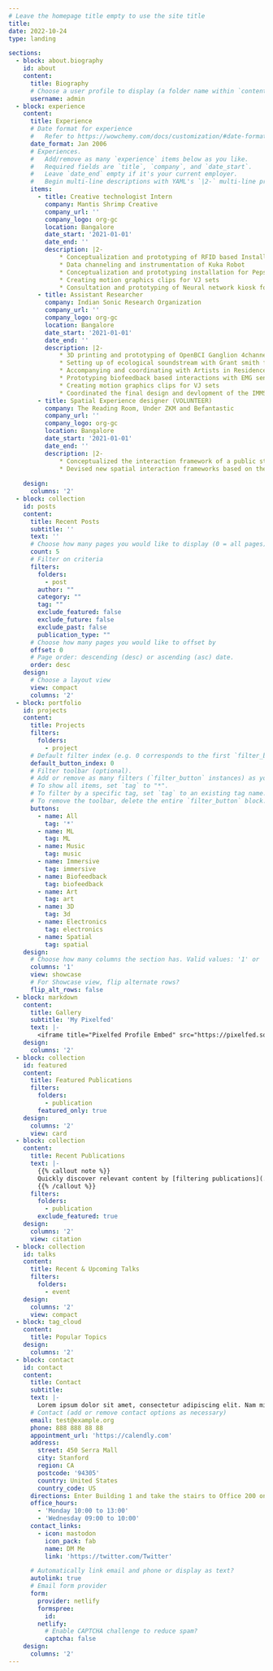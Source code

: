 ```yaml
---
# Leave the homepage title empty to use the site title
title:
date: 2022-10-24
type: landing

sections:
  - block: about.biography
    id: about
    content:
      title: Biography
      # Choose a user profile to display (a folder name within `content/authors/`)
      username: admin
  - block: experience
    content:
      title: Experience
      # Date format for experience
      #   Refer to https://wowchemy.com/docs/customization/#date-format
      date_format: Jan 2006
      # Experiences.
      #   Add/remove as many `experience` items below as you like.
      #   Required fields are `title`, `company`, and `date_start`.
      #   Leave `date_end` empty if it's your current employer.
      #   Begin multi-line descriptions with YAML's `|2-` multi-line prefix.
      items:
        - title: Creative technologist Intern
          company: Mantis Shrimp Creative
          company_url: ''
          company_logo: org-gc
          location: Bangalore
          date_start: '2021-01-01'
          date_end: ''
          description: |2- 
              * Conceptualization and prototyping of RFID based Installation with Raspbery Pi
              * Data channeling and instrumentation of Kuka Robot
              * Conceptualization and prototyping installation for Pepsico using optic sensors
              * Creating motion graphics clips for VJ sets
              * Consultation and prototyping of Neural network kiosk for targeted advertising and mass deployment
        - title: Assistant Researcher
          company: Indian Sonic Research Organization
          company_url: ''
          company_logo: org-gc
          location: Bangalore
          date_start: '2021-01-01'
          date_end: ''
          description: |2- 
              * 3D printing and prototyping of OpenBCI Ganglion 4channel headset for musical applications and therapy with assitance
              * Setting up of ecological soundstream with Grant smith from SoundTent
              * Accompanying and coordinating with Artists in Residence for their practice
              * Prototyping biofeedback based interactions with EMG sensors (MYOWARE)
              * Creating motion graphics clips for VJ sets
              * Coordinated the final design and devlopment of the IMMSANE website for Yati Durant and Andre Bellmonte
        - title: Spatial Experience designer (VOLUNTEER)
          company: The Reading Room, Under ZKM and Befantastic
          company_url: ''
          company_logo: org-gc
          location: Bangalore
          date_start: '2021-01-01'
          date_end: ''
          description: |2- 
              * Conceptualized the interaction framework of a public story-access platform for a postpandemic population
              * Devised new spatial interaction frameworks based on the Derive, Wayfinding and Paradigmatic/syntagmatic narratives      
   
    design:
      columns: '2'
  - block: collection
    id: posts
    content:
      title: Recent Posts
      subtitle: ''
      text: ''
      # Choose how many pages you would like to display (0 = all pages)
      count: 5
      # Filter on criteria
      filters:
        folders:
          - post
        author: ""
        category: ""
        tag: ""
        exclude_featured: false
        exclude_future: false
        exclude_past: false
        publication_type: ""
      # Choose how many pages you would like to offset by
      offset: 0
      # Page order: descending (desc) or ascending (asc) date.
      order: desc
    design:
      # Choose a layout view
      view: compact
      columns: '2'
  - block: portfolio
    id: projects
    content:
      title: Projects
      filters:
        folders:
          - project
      # Default filter index (e.g. 0 corresponds to the first `filter_button` instance below).
      default_button_index: 0
      # Filter toolbar (optional).
      # Add or remove as many filters (`filter_button` instances) as you like.
      # To show all items, set `tag` to "*".
      # To filter by a specific tag, set `tag` to an existing tag name.
      # To remove the toolbar, delete the entire `filter_button` block.
      buttons:
        - name: All
          tag: '*'
        - name: ML
          tag: ML
        - name: Music
          tag: music
        - name: Immersive
          tag: immersive
        - name: Biofeedback
          tag: biofeedback
        - name: Art
          tag: art
        - name: 3D
          tag: 3d
        - name: Electronics
          tag: electronics
        - name: Spatial
          tag: spatial
    design:
      # Choose how many columns the section has. Valid values: '1' or '2'.
      columns: '1'
      view: showcase
      # For Showcase view, flip alternate rows?
      flip_alt_rows: false
  - block: markdown
    content:
      title: Gallery
      subtitle: 'My Pixelfed'
      text: |-
        <iframe title="Pixelfed Profile Embed" src="https://pixelfed.social/gearworks/embed" class="pixelfed__embed" style="max-width: 100%; border: 0" width="900" allowfullscreen="allowfullscreen">            </iframe><script async defer src="https://pixelfed.social/embed.js"></script>
    design:
      columns: '2'
  - block: collection
    id: featured
    content:
      title: Featured Publications
      filters:
        folders:
          - publication
        featured_only: true
    design:
      columns: '2'
      view: card
  - block: collection
    content:
      title: Recent Publications
      text: |-
        {{% callout note %}}
        Quickly discover relevant content by [filtering publications](./publication/).
        {{% /callout %}}
      filters:
        folders:
          - publication
        exclude_featured: true
    design:
      columns: '2'
      view: citation
  - block: collection
    id: talks
    content:
      title: Recent & Upcoming Talks
      filters:
        folders:
          - event
    design:
      columns: '2'
      view: compact
  - block: tag_cloud
    content:
      title: Popular Topics
    design:
      columns: '2'
  - block: contact
    id: contact
    content:
      title: Contact
      subtitle:
      text: |-
        Lorem ipsum dolor sit amet, consectetur adipiscing elit. Nam mi diam, venenatis ut magna et, vehicula efficitur enim.
      # Contact (add or remove contact options as necessary)
      email: test@example.org
      phone: 888 888 88 88
      appointment_url: 'https://calendly.com'
      address:
        street: 450 Serra Mall
        city: Stanford
        region: CA
        postcode: '94305'
        country: United States
        country_code: US
      directions: Enter Building 1 and take the stairs to Office 200 on Floor 2
      office_hours:
        - 'Monday 10:00 to 13:00'
        - 'Wednesday 09:00 to 10:00'
      contact_links:
        - icon: mastodon
          icon_pack: fab
          name: DM Me
          link: 'https://twitter.com/Twitter'

      # Automatically link email and phone or display as text?
      autolink: true
      # Email form provider
      form:
        provider: netlify
        formspree:
          id:
        netlify:
          # Enable CAPTCHA challenge to reduce spam?
          captcha: false
    design:
      columns: '2'
---
```

